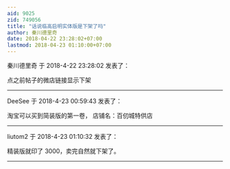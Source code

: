 ```yaml
---
aid: 9025
zid: 749056
title: "话说临高启明实体版是下架了吗"
author: 秦川德里奇
date: 2018-04-22 23:28:02+07:00
lastmod: 2018-04-23 01:10:00+07:00
---
```


秦川德里奇 于 2018-4-22 23:28:02 发表了：

点之前帖子的微店链接显示下架

---

DeeSee 于 2018-4-23 00:59:43 发表了：

淘宝可以买到简装版的第一卷， 店铺名：百仞城特供店

---

liutom2 于 2018-4-23 01:10:32 发表了：

精装版就印了 3000，卖完自然就下架了。

---
